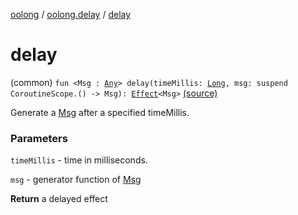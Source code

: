 [oolong](../index.md) / [oolong.delay](index.md) / [delay](./delay.md)

# delay

(common) `fun <Msg : `[`Any`](https://kotlinlang.org/api/latest/jvm/stdlib/kotlin/-any/index.html)`> delay(timeMillis: `[`Long`](https://kotlinlang.org/api/latest/jvm/stdlib/kotlin/-long/index.html)`, msg: suspend CoroutineScope.() -> Msg): `[`Effect`](../oolong/-effect.md)`<Msg>` [(source)](https://github.com/oolong-kt/oolong/tree/main/oolong/src/commonMain/kotlin/oolong/delay/util.kt#L16)

Generate a [Msg](delay.md#Msg) after a specified timeMillis.

### Parameters

`timeMillis` - time in milliseconds.

`msg` - generator function of [Msg](delay.md#Msg)

**Return**
a delayed effect


